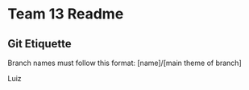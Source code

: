 # Team 13 Readme

## Git Etiquette

Branch names must follow this format: [name]/[main theme of branch]

Luiz
